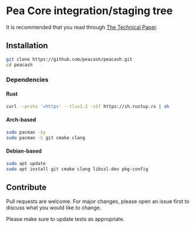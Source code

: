 # Pea Core integration/staging tree

It is recommended that you read through [The Technical Paper](https://github.com/peacash/paper/blob/main/README.md).

## Installation

```bash
git clone https://github.com/peacash/peacash.git
cd peacash
```

### Dependencies

#### Rust

```bash
curl --proto '=https' --tlsv1.2 -sSf https://sh.rustup.rs | sh
```

#### Arch-based

```bash
sudo pacman -Sy
sudo pacman -S git cmake clang
```

#### Debian-based

```bash
sudo apt update
sudo apt install git cmake clang libssl-dev pkg-config
```

## Contribute

Pull requests are welcome. For major changes, please open an issue first to discuss what you would like to change.

Please make sure to update tests as appropriate.
